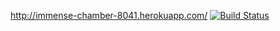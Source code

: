 http://immense-chamber-8041.herokuapp.com/
[![Build Status](https://travis-ci.org/mluukkai/ratebeer-public.png)](https://travis-ci.org/mluukkai/ratebeer-public)
